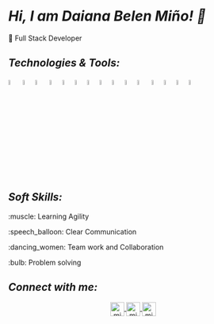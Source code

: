 # ***Hi, I am Daiana Belen Miño! 👋***

:space_invader: Full Stack Developer 

## ***Technologies & Tools:***

<img width="5%" src="https://seeklogo.com/images/C/css3-logo-8724075274-seeklogo.com.png">&nbsp;<img width="5%" src="https://seeklogo.com/images/H/html5-logo-EF92D240D7-seeklogo.com.png"><img width="5%" src="https://seeklogo.com/images/J/javascript-logo-E967E87D74-seeklogo.com.png">
<img width="5%" src="https://seeklogo.com/images/P/python-logo-C50EED1930-seeklogo.com.png"><img width="5%" src="https://seeklogo.com/images/J/java-logo-7833D1D21A-seeklogo.com.png"><img width="5%" src="https://seeklogo.com/images/M/MySQL-logo-F6FF285A58-seeklogo.com.png"><img width="5%" src="https://seeklogo.com/images/M/mongodb-logo-427DDF8FDE-seeklogo.com.png"><img width="5%" src="https://seeklogo.com/images/P/power-bi-microsoft-logo-E4FC8DE4A9-seeklogo.com.png?v=637908007690000000"><img width="5%" src="https://seeklogo.com/images/B/bootstrap-5-logo-85A1F11F4F-seeklogo.com.png"><img width="5%" src="https://seeklogo.com/images/F/figma-logo-3C82F1B96E-seeklogo.com.png"><img width="5%" src="https://seeklogo.com/images/R/react-logo-7B3CE81517-seeklogo.com.png">
<img width="5%" src="https://seeklogo.com/images/P/postman-api-platform-logo-D6B8AB9B0D-seeklogo.com.png"><img width="5%" src="https://seeklogo.com/images/S/spring-boot-logo-9D6125D4E7-seeklogo.com.png"><img width="5%" src="https://seeklogo.com/images/M/maven-logo-5A9B272A6E-seeklogo.com.png"><img width="5%" src="https://seeklogo.com/images/D/docker-logo-6D6F987702-seeklogo.com.png">


## ***Soft Skills:***
   <p>:muscle: Learning Agility</p>
   <p>:speech_balloon: Clear Communication</p>
   <p>:dancing_women: Team work and Collaboration</p>
   <p>:bulb: Problem solving</p>
        
## ***Connect with me:***
    
 <p align="center">
  <a href="mailto:belcita814@gmail.com" target="blank">
    <img align="center" src="https://cdn.jsdelivr.net/npm/simple-icons@3.0.1/icons/gmail.svg" alt="midu.dev" height="28px" width="28px" />
  </a>
  <a href="https://www.linkedin.com/in/d-belen-mi%C3%B1o/" target="blank">
    <img align="center" src="https://cdn.jsdelivr.net/npm/simple-icons@3.0.1/icons/linkedin.svg" alt="midudev" height="28px" width="28px" />
  </a>
  <a href="https://www.instagram.com/belldaiana/" target="blank">
    <img align="center" src="https://cdn.jsdelivr.net/npm/simple-icons@3.0.1/icons/instagram.svg" alt="midu.dev" height="28px" width="28px" />
  </a>
</p>
<!---
belldaiana/belldaiana is a ✨ special ✨ repository because its `README.md` (this file) appears on your GitHub profile.
You can click the Preview link to take a look at your changes.
--->
